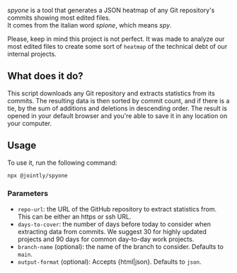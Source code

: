 _spyone_ is a tool that generates a JSON heatmap of any Git repository's commits showing most edited files.  
It comes from the italian word _spione_, which means _spy_.

Please, keep in mind this project is not perfect. It was made to analyze our most edited files to create some sort of `heatmap` of the technical debt of our internal projects.

## What does it do?

This script downloads any Git repository and extracts statistics from its commits. The resulting data is then sorted by commit count, and if there is a tie, by the sum of additions and deletions in descending order. The result is opened in your default browser and you're able to save it in any location on your computer.

## Usage

To use it, run the following command:

```bash
npx @jointly/spyone
```

### Parameters

- `repo-url`: the URL of the GitHub repository to extract statistics from. This can be either an https or ssh URL.
- `days-to-cover`: the number of days before today to consider when extracting data from commits. We suggest 30 for highly updated projects and 90 days for common day-to-day work projects.
- `branch-name` (optional): the name of the branch to consider. Defaults to `main`.
- `output-format` (optional): Accepts {html|json}. Defaults to `json`.
